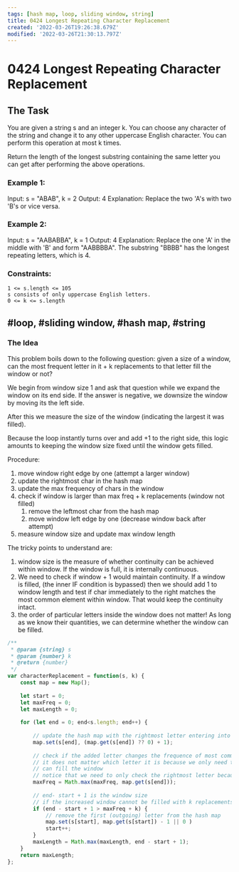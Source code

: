 ```yaml
---
tags: [hash map, loop, sliding window, string]
title: 0424 Longest Repeating Character Replacement
created: '2022-03-26T19:26:38.679Z'
modified: '2022-03-26T21:30:13.797Z'
---
```


# 0424 Longest Repeating Character Replacement

## The Task

You are given a string s and an integer k. You can choose any character of the string and change it to any other uppercase English character. You can perform this operation at most k times.

Return the length of the longest substring containing the same letter you can get after performing the above operations.

### Example 1:

Input: s = "ABAB", k = 2
Output: 4
Explanation: Replace the two 'A's with two 'B's or vice versa.

### Example 2:

Input: s = "AABABBA", k = 1
Output: 4
Explanation: Replace the one 'A' in the middle with 'B' and form "AABBBBA".
The substring "BBBB" has the longest repeating letters, which is 4.

### Constraints:

    1 <= s.length <= 105
    s consists of only uppercase English letters.
    0 <= k <= s.length

## #loop, #sliding window, #hash map, #string

### The Idea

This problem boils down to the following question: given a size of a window, can the most frequent letter in it + k replacements to that letter fill the window or not? 

We begin from window size 1 and ask that question while we expand the window on its end side. If the answer is negative, we downsize the window by moving its the left side.

After this we measure the size of the window (indicating the largest it was filled).

Because the loop instantly turns over and add +1 to the right side, this logic amounts to keeping the window size fixed until the window gets filled.

Procedure:
1. move window right edge by one (attempt a larger window)
2. update the rightmost char in the hash map
3. update the max frequency of chars in the window
4. check if window is larger than max freq + k replacements (window not filled)
    1. remove the leftmost char from the hash map
    2. move window left edge by one (decrease window back after attempt)
5. measure window size and update max window length

The tricky points to understand are: 
1)  window size is the measure of whether continuity can be achieved within window. If the window is full, it is internally continuous.
2) We need to check if window + 1 would maintain continuity. If a window is filled, (the inner IF condition is bypassed) then we should add 1 to window length and test if char immediately to the right matches the most common element within window. That would keep the continuity intact.
3) the order of particular letters inside the window does not matter! As long as we know their quantities, we can determine whether the window can be filled.

```js
/**
 * @param {string} s
 * @param {number} k
 * @return {number}
 */
var characterReplacement = function(s, k) { 
    const map = new Map();
    
    let start = 0;
    let maxFreq = 0;
    let maxLength = 0;
    
    for (let end = 0; end<s.length; end++) {
        
        // update the hash map with the rightmost letter entering into window
        map.set(s[end], (map.get(s[end]) ?? 0) + 1);
        
        // check if the added letter changes the frequence of most common letter within the window
        // it does not matter which letter it is because we only need to know whether the most common char plus k
        // can fill the window
        // notice that we need to only check the rightmost letter because it is the only one that changed
        maxFreq = Math.max(maxFreq, map.get(s[end]));
        
        // end- start + 1 is the window size
        // if the increased window cannot be filled with k replacements to the most frequent letter, downsize it
        if (end - start + 1 > maxFreq + k) {
            // remove the first (outgoing) letter from the hash map
            map.set(s[start], map.get(s[start]) - 1 || 0 )
            start++;
        }
        maxLength = Math.max(maxLength, end - start + 1);
    }
    return maxLength;
};

```
